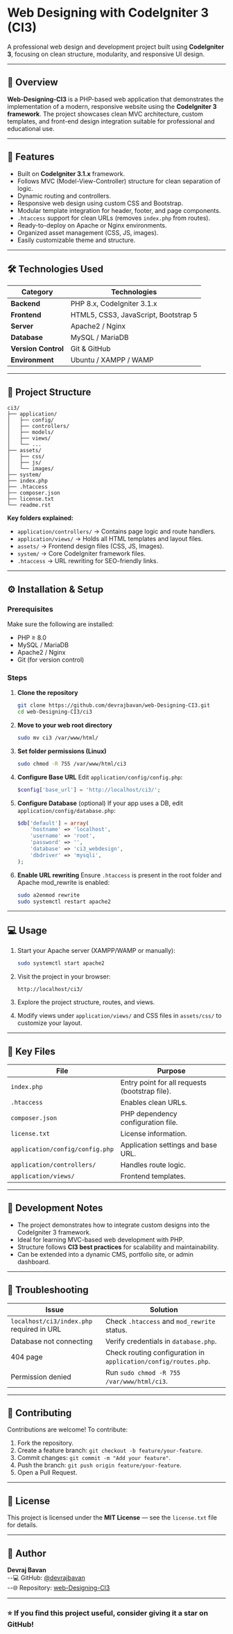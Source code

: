 # Web Designing with CodeIgniter 3 (CI3)

A professional web design and development project built using **CodeIgniter 3**, focusing on clean structure, modularity, and responsive UI design.

---

## 📘 Overview

**Web-Designing-CI3** is a PHP-based web application that demonstrates the implementation of a modern, responsive website using the **CodeIgniter 3 framework**. The project showcases clean MVC architecture, custom templates, and front-end design integration suitable for professional and educational use.

---

## 🚀 Features

* Built on **CodeIgniter 3.1.x** framework.
* Follows MVC (Model-View-Controller) structure for clean separation of logic.
* Dynamic routing and controllers.
* Responsive web design using custom CSS and Bootstrap.
* Modular template integration for header, footer, and page components.
* `.htaccess` support for clean URLs (removes `index.php` from routes).
* Ready-to-deploy on Apache or Nginx environments.
* Organized asset management (CSS, JS, images).
* Easily customizable theme and structure.

---

## 🛠️ Technologies Used

| Category            | Technologies                         |
| ------------------- | ------------------------------------ |
| **Backend**         | PHP 8.x, CodeIgniter 3.1.x           |
| **Frontend**        | HTML5, CSS3, JavaScript, Bootstrap 5 |
| **Server**          | Apache2 / Nginx                      |
| **Database**        | MySQL / MariaDB                      |
| **Version Control** | Git & GitHub                         |
| **Environment**     | Ubuntu / XAMPP / WAMP                |

---

## 🧩 Project Structure

```
ci3/
├── application/
│   ├── config/
│   ├── controllers/
│   ├── models/
│   ├── views/
│   └── ...
├── assets/
│   ├── css/
│   ├── js/
│   └── images/
├── system/
├── index.php
├── .htaccess
├── composer.json
├── license.txt
└── readme.rst
```

**Key folders explained:**

* `application/controllers/` → Contains page logic and route handlers.
* `application/views/` → Holds all HTML templates and layout files.
* `assets/` → Frontend design files (CSS, JS, Images).
* `system/` → Core CodeIgniter framework files.
* `.htaccess` → URL rewriting for SEO-friendly links.

---

## ⚙️ Installation & Setup

### Prerequisites

Make sure the following are installed:

* PHP ≥ 8.0
* MySQL / MariaDB
* Apache2 / Nginx
* Git (for version control)

### Steps

1. **Clone the repository**

   ```bash
   git clone https://github.com/devrajbavan/web-Designing-CI3.git
   cd web-Designing-CI3/ci3
   ```

2. **Move to your web root directory**

   ```bash
   sudo mv ci3 /var/www/html/
   ```

3. **Set folder permissions (Linux)**

   ```bash
   sudo chmod -R 755 /var/www/html/ci3
   ```

4. **Configure Base URL**
   Edit `application/config/config.php`:

   ```php
   $config['base_url'] = 'http://localhost/ci3/';
   ```

5. **Configure Database** (optional)
   If your app uses a DB, edit `application/config/database.php`:

   ```php
   $db['default'] = array(
       'hostname' => 'localhost',
       'username' => 'root',
       'password' => '',
       'database' => 'ci3_webdesign',
       'dbdriver' => 'mysqli',
   );
   ```

6. **Enable URL rewriting**
   Ensure `.htaccess` is present in the root folder and Apache mod_rewrite is enabled:

   ```bash
   sudo a2enmod rewrite
   sudo systemctl restart apache2
   ```

---

## 💻 Usage

1. Start your Apache server (XAMPP/WAMP or manually):

   ```bash
   sudo systemctl start apache2
   ```

2. Visit the project in your browser:

   ```
   http://localhost/ci3/
   ```

3. Explore the project structure, routes, and views.

4. Modify views under `application/views/` and CSS files in `assets/css/` to customize your layout.

---

## 📂 Key Files

| File                            | Purpose                                        |
| ------------------------------- | ---------------------------------------------- |
| `index.php`                     | Entry point for all requests (bootstrap file). |
| `.htaccess`                     | Enables clean URLs.                            |
| `composer.json`                 | PHP dependency configuration file.             |
| `license.txt`                   | License information.                           |
| `application/config/config.php` | Application settings and base URL.             |
| `application/controllers/`      | Handles route logic.                           |
| `application/views/`            | Frontend templates.                            |

---

## 🧠 Development Notes

* The project demonstrates how to integrate custom designs into the CodeIgniter 3 framework.
* Ideal for learning MVC-based web development with PHP.
* Structure follows **CI3 best practices** for scalability and maintainability.
* Can be extended into a dynamic CMS, portfolio site, or admin dashboard.

---

## 🧪 Troubleshooting

| Issue                                     | Solution                                                        |
| ----------------------------------------- | --------------------------------------------------------------- |
| `localhost/ci3/index.php` required in URL | Check `.htaccess` and `mod_rewrite` status.                     |
| Database not connecting                   | Verify credentials in `database.php`.                           |
| 404 page                                  | Check routing configuration in `application/config/routes.php`. |
| Permission denied                         | Run `sudo chmod -R 755 /var/www/html/ci3`.                      |

---

## 🤝 Contributing

Contributions are welcome! To contribute:

1. Fork the repository.
2. Create a feature branch: `git checkout -b feature/your-feature`.
3. Commit changes: `git commit -m "Add your feature"`.
4. Push the branch: `git push origin feature/your-feature`.
5. Open a Pull Request.

---

## 📄 License

This project is licensed under the **MIT License** — see the `license.txt` file for details.

---

## 👤 Author

**Devraj Bavan**<br>
   --💻 GitHub: [@devrajbavan](https://github.com/devrajbavan)<br>
   --🌐 Repository: [web-Designing-CI3](https://github.com/devrajbavan/web-Designing-CI3)

---

### ⭐ If you find this project useful, consider giving it a star on GitHub!

